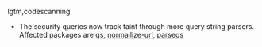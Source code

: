 lgtm,codescanning
* The security queries now track taint through more query string parsers.
  Affected packages are
    [qs](https://npmjs.com/package/qs),
    [normailize-url](https://npmjs.com/package/normalize-url),
    [parseqs](https://npmjs.com/package/parseqs)
